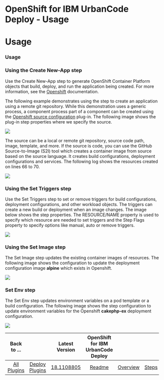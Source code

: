 
OpenShift for IBM UrbanCode Deploy - Usage
==========================================

# Usage


### Usage


### Using the Create New-App step

Use the Create New-App step to generate OpenShift Container Platform objects that build, deploy, and run the application being created. For more information, see the [Openshift](https://docs.openshift.com/container-platform/3.11/dev_guide/application_lifecycle/new_app.html) documentation.

The following example demonstrates using the step to create an application using a remote git repository. While this demonstration uses a generic process, a component process part of a component can be created using the [Openshift source configuration](https://www.urbancode.com/plugin/openshift/) plug-in. The following image shows the plug-in step properties where we specify the source.

![](openshift_properties.jpg?resize=380%2C660)

The source can be a local or remote git repository, source code path, image, template, and more. If the source is code, you can use the GitHub Source-to-Image (S2I) tool which creates a container image from source based on the source language. It creates build configurations, deployment configurations and services. The following log shows the resources created on lines 66 to 70.

![](openshif_outputlog.jpg?resize=640%2C395)

### Using the Set Triggers step

Use the Set Triggers step to set or remove triggers for build configurations, deployment configurations, and other workload objects. The triggers can create a new build or deployment when an image changes. The image below shows the step properties. The RESOURCE/NAME property is used to specify which resource are needed to set triggers and the Step Flags property to specify options like manual, auto or remove triggers.

![](openshift_set_trigger_properties.jpg?resize=262%2C497)

### Using the Set Image step

The Set Image step updates the existing container images of resources. The following image shows the configuration to update the deployment configuration image **alpine** which exists in Openshift.

![](openshif_set_image_properties.jpg?resize=330%2C606)

### Set Env step

The Set Env step updates environment variables on a pod template or a build configuration. The following image shows the step configuration to update environment variables for the Openshift **cakephp-ex** deployment configuration.

![](openshift_set_env_properties.jpg?resize=351%2C663)


|Back to ...||Latest Version|OpenShift for IBM UrbanCode Deploy ||||
| :---: | :---: | :---: | :---: | :---: | :---: | :---: |
|[All Plugins](../../index.md)|[Deploy Plugins](../README.md)|[18.1108805](https://raw.githubusercontent.com/UrbanCode/IBM-UCD-PLUGINS/main/files/openshift/openshift-18.1108805.zip)|[Readme](README.md)|[Overview](overview.md)|[Steps](steps.md)|[Downloads](downloads.md)|
